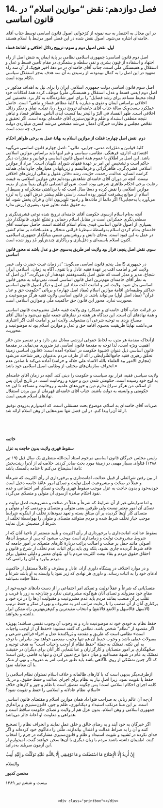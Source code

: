 # 14. فصل دوازدهم: نقض “موازین اسلام” در قانون اساسی

                            

در این مجال به اختصار به سه نمونه از کژخوانی اصول قانون اساسی توسط جناب آقای خامنه‌ای اشاره می‌شود. اصول نقض شده در این فصل امور مرتبط با اسلام هستند.

**اول. نقض اصول دوم و سوم: ترویج رذائل اخلاقی و اشاعۀ فساد**

اصل‏ دوم قانون اساسی: جمهوری اسلامی‏ نظامی‏ بر پایۀ‏ ایمان‏ به شش اصل از راه اجتهاد و استفاده از فنون بشری و نفی سلطه و ستمگری در مقام تأمین قسط و عدل‏ و استقلال‏ و همبستگی‏ ملّی‏ است. جناب آقای خامنه‌ای در دو دهۀ اخیر هیچ‌یک از آن سه راه معهود در این اصل را به کمال نپیموده، از رسیدن به آن سه هدف به‌جز استقلال سیاسی ناکام بوده است.

اصل‏ سوم قانون اساسی دولت‏ جمهوری اسلامی‏ ایران‏ را برای نیل به اهداف مذکور در اصل دوم (یعنی قسط و عدل، استقلال و همبستگی ملّی) موظّف‏ کرده همۀ‏ امکانات‏ خود را برای‏ امور شانزده‌گانه به‏ کار برد. نخستین امر “‎‎‎‎‎‎ایجاد محیط مساعد برای‏ رشد فضایل‏ اخلاقی‏ براساس‏ ایمان‏ و تقوی‏ و مبارزه‏ با کلیۀ مظاهر فساد و تباهی” است. حاصل عملکرد بیست‌ویک سالۀ جناب آقای خامنه‌ای ترویج دروغ، ریا، تقلّب، نفاق و دیگر رذائل اخلاقی است. ظهر الفساد فی البرّ و البحر بما کسبت ایدی الناس. مظاهر فساد و تباهی نتیجه منطقی استبداد و ظلم و قانون‌ستیزی آقای خامنه‌ای بوده است. اگر تحقیق و تفحّص مجلس و نظارت خبرگان اعمال می‌شد مشخص می‌شد کسری میلیاردی دولت صرف چه شده است.

**دوم. نقض اصل چهارم: غفلت از موازین اسلام به بهانۀ عمل به برخی ظواهر احکام**

اصل‏ چهارم قانون اساسی می‌گوید: “‎‎‎‎‎کلیۀ‏ قوانین‏ و مقرّرات‏ مدنی‏، جزایی‏، مالی‏، اقتصادی‏، اداری‏، فرهنگی‏، نظامی‏، سیاسی‏ و غیر اینها باید براساس‏ موازین‏ اسلامی‏ باشد. این‏ اصل‏ بر اطلاق‏ یا عموم‏ همۀ‏ اصول‏ قانون‏ اساسی‏ و قوانین‏ و مقرّرات‏ دیگر حاکم‏ است‏ و تشخیص‏ این‏ امر بر عهدۀ‏ فقهای شورای‏ نگهبان‏ است‏.” مراد از موازین اسلامی قشری‌گری، ظاهرگرائی و فرمالیسم و زیرپانهادن معیارهای جاودانه‌ای همانند کرامت انسان، عدالت، رحمت، حرّیت، رشد دفائن عقول و تعالی ارزش‌های اخلاقی نیست. آنچه در دوران آقای خامنه‌ای شاهدش بوده‌ایم دفن موازین اسلامی به قیمت رعایت برخی احکام ظاهری شرعی بوده است. شورای انتصابی نگهبان یقیناً بیش از بقیه، موازین اسلامی را نقض کرده و ده‌ها سال است که با برداشتی متحجّرانه و بسیط از اسلام از موانع پیشرفت کشور بوده است. راستی ظلم بیشتر عرش الهی را به لرزه می‌آورد یا بدحجابی!؟ اگر دائماً از مأذنه‌ها و رادیو- تلویزیون اذان و قرآن پخش شود، اما به حقوق ملّت تجاوز شود، پشیزی ارزش ندارد.

آنچه به‌نام اسلام ازسوی حکومت آقای خامنه‌ای ترویج شده نوعی قشری‌نگری و سطحی‌نگری جمکرانی است در مقابل اسلام رحمانی و تشیّع علوی. قانونگذار ذیل بسیاری از اصول قانون اساسی قیدی به‌نام اسلام گذاشته است. حاصل سیاست آقای خامنه‌ای بدنام کردن اسلام به‌واسطۀ سیطرۀ قرائتی متحجّر و عقب‌افتاده بر تمام کشور در عمل به این قیود است. به‌جای دانش و روشن‌بینیِ نسبیِ بنیانگذار جمهوری اسلامی، اکنون اسلام باسمه‌ای و دغل‌بازی و ریاکاری چندش‌آور مُدِ روز شده است.

**سوم. نقض اصل پنجم: قرار بود ولایت امر طریق به‌سوی حق و عدل باشد نه محور قانون اساسی**

اصل‏ پنجم قانون اساسی می‌گوید: “در زمان‏ غیبت‏ حضرت‏ ولی‏ عصرS در جمهوری‏ اسلامی‏ ایران‏ ‎‎‎‎‎‎‎ ولایت‏ امر و امامت‏ امّت بر عهدۀ‏ فقیه‏ عادل‏ و با تقوی‏، آگاه‏ به‏ زمان‏، شجاع‏، مدیر و مدبّر است‏ که‏ طبق‏ اصل‏ یکصدوهفتم‏ عهده‏دار آن‏ می‌گردد.” این اصل که به نظر آقای خامنه‌ای مهم‌ترین اصل قانون اساسی است، نمی‌تواند به محور قانون اساسی بدل شود. ولایت امر و امامت امّت مفاد این اصل و دیگر اصول قانون اساسی حداکثر وظیفه‌اش اقامۀ موازین اسلام (مفاد اصل چهارم) و برپائی “حکومت حق و عدل قرآن” (مفاد اصل اول) می‌تواند باشد. در قانون اساسی ولایت فقیه هرگز موضوعیت و محوریت ندارد. محور این قانون حق حاکمیت ملّی و موازین اسلامی است.

در قرائت جناب آقای خامنه‌ای و عملکرد وی ولایت فقیه عامل مشروعیت قانون اساسی و همۀ نهادهای آن است. این دیدگاه هر هفته در نمازهای جمعه تبلیغ می‌شود و امثال آقای مصباح یزدی به توجیه شرعی آن مشغولند. ولایت امر و امامت امّت اگر اعتباری می‌داشت نهایتاً طریقیت به‌سوی اقامه حق و عدل و موازین اسلام بود نه موضوعیت و محوریت.

ازآنجاکه مقدمۀ هر متن، به لحاظ حقوقی ارزشی معادل متن دارد و در تفسیر متن حائز اهمیت ویژه است، لذا توجه به مقدمۀ قانون اساسی نیز ضروری می‌نماید. در مقدمۀ قانون اساسی ذیل عنوان «شیوۀ حکومت در اسلام» آمده است: «قانون اساسی زمینۀ تحقّق ‌رهبری فقیه جامع‌الشّرایطی را که از طرف مردم به‌عنوان رهبر شناخته می‌شود (مجاری الامور بید العلماء بالله الامناء علی حلاله و حرامه) آماده می‌کند تا ضامن عدم انحراف سازمان‌های مختلف از وظایف اصیل ‌اسلامی خود باشد.»

ولایت سیاسی فقیه، قرار بود سیاست و حکومت را دینی کند. آنچه در زمان آقای خامنه‌ای به اوج خود رسیده است، حکومتی شدن دین و حوزه و روحانیت است. در تاریخ ایران پس از اسلام، من هرگز سراغ ندارم دین و حوزه‌های علمیه و روحانیت و مساجد تا این حد حکومتی و وابسته به دولت باشند. جناب آقای خامنه‌ای قهرمان از بین بردن استقلال نهادهای اسلام شیعی است.

ضربات آقای خامنه‌ای به اسلام، موضوع بحث مستقلی است، که امیدوارم به‌زودی توفیق ارائۀ آن‌را پیدا کنم. در این فصل تنها نمونه‌هایی از وهن اسلام ارائه شد.

 

 

**خاتمه**

**سقوط قهری ولایت بدون حاجت به عزل**

رئیس مجلس خبرگان قانون اساسی مرحوم استاد آیت‌الله منتظری یک سال قبل (۱۹ تیر ۱۳۸۸) فتاوای بسیار مهمی در زمینۀ مورد بحث صادر کردند. خلاصه‌ای از آن‌را زینت‌بخش نامۀ استیضاح می‌کنم تا ختامه بالمسک باشد:

«از بین رفتن شرائطی از قبیل عدالت، امانت‌داری و برخورداری از رأی اکثریت که شرعاً و عقلاً در صحّت و مشروعیت اصل تولیت و تصدّی امور عامّۀ جامعه دخیل است خودبه‌خود و بدون حاجت به عزل موجب سقوط قهریِ ولایت و تصدّی امر اجتماعی و عدم نفوذ احکام صادره ازسوی آن متولّی و متصدّی می‌گردد.

و اما شرایطى غیر از آن شرایط که شرعاً و عقلاً در صحّت و مشروعیت اصل تولیت و تصدّى آن امور معتبر نیست ولى طرفین یعنى متولّى و متصدّى و مردمى که او متولّى و متصدّى کار آن‌ها گردیده بر آن میثاق بسته و تعهد نموده‏اند تخلّف از این‏گونه شرایط موجب خیار تخلّف شرط شده و مردم مى‏توانند متصدّى و متولّى را به‏واسطۀ تخلّف از شرط از منصبش عزل نمایند.

سقوط عدالت، امانت‌دارى یا برخوردارى از رأى اکثریت و تأیید مستمر از ناحیۀ آنان که از شروط مشروعیت تولیت و زمامدارى است موجب مى‏شود که پس از سقوط آن‌ها، اصولى مانند حمل بر صحّت و اصالت برائت دربارۀ ‏کارهاى متصدّى در امور جامعه که فاقد شرط گردیده جارى نشود، بلکه وى باید براى اثبات عدم تخلّف از شرع و قانون و احقاق حقوق مردم و بقاء بیعت اکثریت مردم با او، بیّنه‏اى معتبر و دلیلى معقول براى مردم بیاورد و آنان را راضى کند.

و در موارد اختلاف ‏در پیشگاه داورى آزاد، عادل و بى‏طرف و کاملاً مستقل از حاکمیت ادعاى خود را به اثبات رساند. و داورى هر نهادى که زیر نفوذ یا وابسته به او باشد شرعاً و عقلاً حجّت نمى‏باشد.

متصدّیانى که شرعاً و عقلاً تولیت و تصدّى امر اجتماعى را از دست داده‏اند خودبه‌خود از مقام خود معزولند و تصدّى آنان هیچ‌گونه مشروعیتى ندارد و چنان‌چه به زور یا فریب و تقلّب بر آن منصب بمانند مردم باید عدم مشروعیت و مقبولیت آن‌ها را در نزد خود و برکنارى آنان از آن منصب را با رعایت مراتب امر به‏ معروف و نهی از منکر و حفظ ترتیب (الاسهل ‏فالاسهل و الانفع فالانفع) و انتخاب مفیدترین و کم‌هزینه‏ترین راه ممکن ابراز داشته و بخواهند.

حفظ نظام به خودىِ خود نه موضوعیت دارد و نه وجوب آن وجوب نفسى مى‏باشد؛ به‏ویژه اگر مقصود از “نظام” شخص ‏باشد. نظامى که گفته مى‏شود: «حفظ آن از اوجب واجبات است» نظامى است که طریق و مقدمه و بَرپاکنندۀ عدل و اجراء فرائض شرعى و مقبولات عقلى باشد و وجوب حفظ آن هم تنها وجوب مقدمى خواهد بود. بنابراین با توجه به این نکته، تمسّک به جملۀ “حفظ نظام از اوجب واجبات است” به هدف توجیه و صحّه‏گذارى بر امور متصدّیان و کارگزاران و عدالت‏نمایی کار آنان برای دیگران در حقیقت تمسّک به عام در شبهۀ مصداقیه و میان دعوا نرخ تعیین کردن و تنها به قاضى رفتن است؛ که اگر چنین تمسّکى از روى ناآگاهى باشد باید طبق مراتب امر به معروف و نهی از منکر با آن معامله نمود.

ازطرف‌دیگر بدیهى است که با کارهاى ظالمانه و خلاف اسلام نمى‏توان نظام اسلامى را حفظ یا تقویت نمود، زیرا اصلِ نیاز به نظام براى اجراى عدالت و حفظ حقوق، و در یک کلمه ‏اجراى احکام اسلامى است؛ پس چگونه متصوّر است با ظلم و جور و کارهاى خلاف اسلام، نظام عادلانه و اسلامى را حفظ و تقویت نمود؟»

آن‌چه آن عالم ربانی به صراحت فتوا داد همان موازین اسلام و مقتضای قانون اساسی است. بر این مبنا مرتکب استبداد و دیکتاتوری، ظلم و جور، قانون‌ستیزی و براندازی جمهوری اسلامی و وهن اسلام، بدون عزل هم از ولایت و تصدّی حکومت ساقط است و همراهی و معاونت او اعانۀ جائر می‌باشد.

اگر خبرگان به خود آیند و به رضای خالق و خلق عمل نمایند و انحراف نظام را تصحیح کنند و آن را به صراط عدالت و اعتدال بیاندازند، ملّتی را دعاگوی خود کرده‌اند و اگر خدای نکرده در تَشیید و تقویت استبداد و ظلم و قانون‌ستیزی مشارکت در جرم را انتخاب کنند، اطمینان داشته باشند مردم با زبان دیگری با آن‌ها سخن خواهند گفت. امیدوارم از این آزمون سربلند به‌درآئید.

إِنْ أُرِیدُ إِلَّا الْإِصْلَاحَ مَا اسْتَطَعْتُ و مَا تَوْفِیقِی إِلَّا بِاللَّـهِ عَلَیْهِ تَوَکَّلْتُ و إِلَیْهِ أُنِیبُ

والسلام

**محسن کدیور**

بیست و ششم تیر ۱۳۸۹

 

                            <div class="printbox"></div>

                        